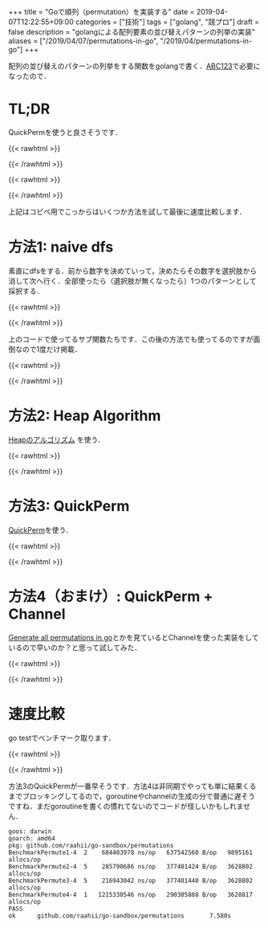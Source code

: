 +++
title = "Goで順列（permutation）を実装する"
date = 2019-04-07T12:22:55+09:00
categories = ["技術"]
tags = ["golang", "競プロ"]
draft = false
description = "golangによる配列要素の並び替えパターンの列挙の実装"
aliases = ["/2019/04/07/permutations-in-go", "/2019/04/permutations-in-go"]
+++



配列の並び替えのパターンの列挙をする関数をgolangで書く．[ABC123](https://atcoder.jp/contests/abc123)で必要になったので．

# TL;DR

QuickPermを使うと良さそうです．

{{< rawhtml >}}
<script src="https://gist.github.com/raahii/6dd5f44e469f32200bd805700981a10d.js"></script>
{{< /rawhtml >}}

{{< rawhtml >}}
<script src="https://gist.github.com/raahii/e53932d299c38a52ad5f114ca6641e1c.js"></script>
{{< /rawhtml >}}

上記はコピペ用でこっからはいくつか方法を試して最後に速度比較します．

# 方法1: naive dfs

素直にdfsをする．前から数字を決めていって，決めたらその数字を選択肢から消して次へ行く．全部使ったら（選択肢が無くなったら）1つのパターンとして採択する．

{{< rawhtml >}}
<script src="https://gist.github.com/raahii/9115d1bd0592aec243f47987c4c7dc4a.js"></script>
{{< /rawhtml >}}

上のコードで使ってるサブ関数たちです．この後の方法でも使ってるのですが面倒なので1度だけ掲載．

{{< rawhtml >}}
<script src="https://gist.github.com/raahii/f0f3d7e2fd8c4b8f11c7278b45e43858.js"></script>
{{< /rawhtml >}}

# 方法2: Heap Algorithm

 [Heapのアルゴリズム](https://ja.wikipedia.org/wiki/Heap%E3%81%AE%E3%82%A2%E3%83%AB%E3%82%B4%E3%83%AA%E3%82%BA%E3%83%A0) を使う．

{{< rawhtml >}}
<script src="https://gist.github.com/raahii/d0fa00607fda89cb954607d188371e0e.js"></script>
{{< /rawhtml >}}

# 方法3: QuickPerm

[QuickPerm](http://www.quickperm.org/)を使う．

{{< rawhtml >}}
<script src="https://gist.github.com/raahii/23e962eb81a43275445702cc0101381e.js"></script>
{{< /rawhtml >}}



# 方法4（おまけ）: QuickPerm + Channel

[Generate all permutations in go](https://stackoverflow.com/questions/30226438/generate-all-permutations-in-go)とかを見ているとChannelを使った実装をしているので早いのか？と思って試してみた．

{{< rawhtml >}}
<script src="https://gist.github.com/raahii/2d6128b09895c388e223f55ffacdea7f.js"></script>
{{< /rawhtml >}}


# 速度比較

go testでベンチマーク取ります．

{{< rawhtml >}}
<script src="https://gist.github.com/raahii/1186cc916e7c54531e73a82ef42de679.js"></script>
{{< /rawhtml >}}


方法3のQuickPermが一番早そうです．方法4は非同期でやっても単に結果くるまでブロッキングしてるので，goroutineやchannelの生成の分で普通に遅そうですね．まだgoroutineを書くの慣れてないのでコードが怪しいかもしれません．

```
goos: darwin
goarch: amd64
pkg: github.com/raahii/go-sandbox/permutations
BenchmarkPermute1-4  2    684403978 ns/op   637542560 B/op   9895161 allocs/op
BenchmarkPermute2-4  5    285790686 ns/op   377401424 B/op   3628802 allocs/op
BenchmarkPermute3-4  5    216943042 ns/op   377401440 B/op   3628802 allocs/op
BenchmarkPermute4-4  1   1215330546 ns/op   290305888 B/op   3628817 allocs/op
PASS
ok      github.com/raahii/go-sandbox/permutations       7.580s
```
